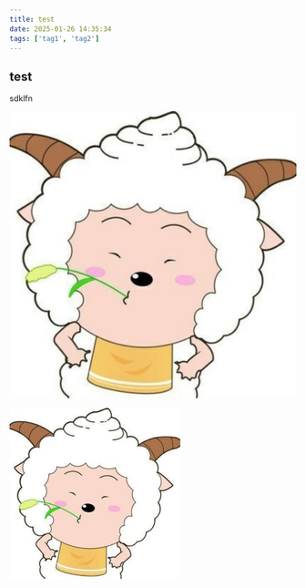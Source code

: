 ```yaml
---
title: test
date: 2025-01-26 14:35:34
tags: ['tag1', 'tag2']
---
```


## test

sdklfn

![pdfname](../static/img/image1.jpg)

<img src="/static/img/image1.jpg" width="300px">
